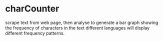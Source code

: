 # charCounter
scrape text from web page, then analyse to generate a bar graph showing the frequency of characters in the text
different languages will display different frequency patterns.
